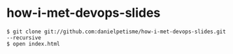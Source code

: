 how-i-met-devops-slides
=======================

    $ git clone git://github.com:danielpetisme/how-i-met-devops-slides.git --recursive
    $ open index.html
